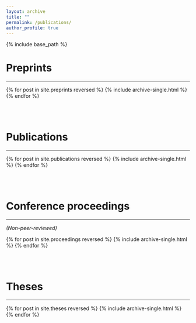 ```yaml
---
layout: archive
title: ""
permalink: /publications/
author_profile: true
---
```


{% include base_path %}

# Preprints

---




{% for post in site.preprints reversed %}
  {% include archive-single.html %}
{% endfor %}

<br/><br/>



# Publications

---



{% for post in site.publications reversed %}
   {% include archive-single.html %}
{% endfor %}



<br/><br/>



# Conference proceedings

---



*(Non-peer-reviewed)*

{% for post in site.proceedings reversed %}
  {% include archive-single.html %}
{% endfor %}



<br/><br/>



# Theses

---



{% for post in site.theses reversed %}
  {% include archive-single.html %}
{% endfor %}
